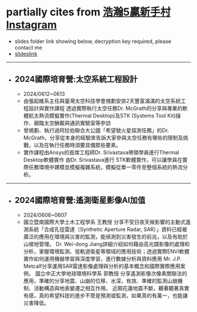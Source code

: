 # partially cites from [浩瀚5贏新手村 Instagram](https://www.instagram.com/p/C76J5XQNvOW/)
- slides folder link showing below, decryption key required, please contact me
- [slideslink](https://mega.nz/folder/zz8pXDAwb)
------
- ## 2024國際培育營:太空系統工程設計
  - 2024/0612~0613 
  - 由張起維系主任與臺灣太空科技學會規劃安排2天豐富滿滿的太空系統工程設計與實作課程
    透過實際執行太空任務Dr. McGrath的分享與專業的軟體航太熱流模擬實作(Thermal Desktop)及STK (Systems Tool Kit)操作、親臨太空酬載與通訊實驗室等參訪
  - 曾規劃、執行過阿拉伯聯合大公國「希望號火星探測任務」的Dr. McGrath，分享從本身的經驗來告訴大家參與太空任務有哪些的限制及挑戰，以及在執行任務時須要具備那些要素。
  - 實作課程由Ansys的首席工程師Dr. Srivastava帶領學員進行Thermal Desktop軟體實作
    由Dr. Srivastava進行 STK軟體實作，可以讓學員在實際任務環境中建模並模擬複雜系統，模擬從單一零件至整個系統的熱流分析。
------
- ## 2024國際培育營:遙測衛星影像AI加值
  - 2024/0606~0607 
  - 國立暨南國際大學土木工程學系 王教授 分享不受日夜天候影響的主動式遙測系統「合成孔徑雷達（Synthetic Aperture Radar, SAR）」資料已經被廣泛的應用在環境與災害的監測，能偵測到災害發生的前兆，以及有助於山坡地管理。
    Dr. Wei-dong Jiang詳細介紹如何藉由高光譜影像的處理和分析，掌握環境監測、低軌道衛星等領域的應用技術；透過實際ENVI軟體實作如何運用機器學習與深度學習，進行數據分析與資料應用
    Mr. J.P. Metcalf分享運用SAR雷達影像處理與分析的基本概念和國際實際應用案例。
    國立中正大學地球環境科學系 郭教授 分享遙測影像次像素關聯法的應用，準確的分享地震、山崩的位移、水深，有效、準確的監測山崩機制、活動構造與地表變遷之相互作用。
    近期花蓮地震不斷，聽著聽著真實有感，真的希望科技的進步不管是預測或監測，如果真的有萬一，也能讓災害降低。

